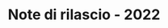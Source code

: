 ﻿---
title: Note di rilascio - 2022
type: docs
weight: 9
url: /it/nodejsjava/release-notes/2022/
---
